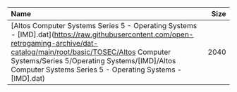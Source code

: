 |Name|Size|
|:---|---:|
|[Altos Computer Systems Series 5 - Operating Systems - [IMD].dat](https://raw.githubusercontent.com/open-retrogaming-archive/dat-catalog/main/root/basic/TOSEC/Altos Computer Systems/Series 5/Operating Systems/[IMD]/Altos Computer Systems Series 5 - Operating Systems - [IMD].dat)|2040|
